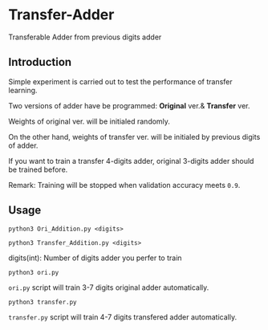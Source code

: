 # Transfer-Adder
Transferable Adder from previous digits adder
## Introduction
Simple experiment is carried out to test the performance of transfer learning.

Two versions of adder have be programmed: **Original** ver.& **Transfer** ver.

Weights of original ver. will be initialed randomly. 

On the other hand, weights of transfer ver. will be initialed by previous digits of adder.

If you want to train a transfer 4-digits adder, original 3-digits adder should be trained before.

Remark: Training will be stopped when validation accuracy meets `0.9`.
## Usage

`python3 Ori_Addition.py <digits>` 

`python3 Transfer_Addition.py <digits>` 

digits(int): Number of digits adder you perfer to train

`python3 ori.py`

`ori.py` script will train 3-7 digits original adder automatically.

`python3 transfer.py`

`transfer.py` script will train 4-7 digits transfered adder automatically.

